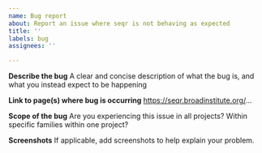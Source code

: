```yaml
---
name: Bug report
about: Report an issue where seqr is not behaving as expected
title: ''
labels: bug
assignees: ''

---
```


**Describe the bug**
A clear and concise description of what the bug is, and what you instead expect to be happening

**Link to page(s) where bug is occurring**
https://seqr.broadinstitute.org/...

**Scope of the bug**
Are you experiencing this issue in all projects? Within specific families within one project?

**Screenshots**
If applicable, add screenshots to help explain your problem.
